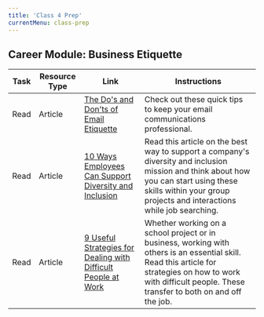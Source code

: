 ```yaml
---
title: 'Class 4 Prep'
currentMenu: class-prep
---
```


## Career Module: Business Etiquette

Task | Resource Type | Link | Instructions
----|---------------|------|-------------
Read | Article | [The Do's and Don'ts of Email Etiquette ](https://www.entrepreneur.com/article/272780) | Check out these quick tips to keep your email communications professional.
Read | Article | [10 Ways Employees Can Support Diversity and Inclusion ](http://www.diversityjournal.com/14154-10-ways-employees-can-support-diversity-inclusion/) | Read this article on the best way to support a company's diversity and inclusion mission and think about how you can start using these skills within your group projects and interactions while job searching.
Read | Article | [9 Useful Strategies for Dealing with Difficult People at Work ](http://www.businessinsider.com/9-useful-strategies-to-dealing-with-difficult-people-at-work-2011-6) | Whether working on a school project or in business, working with others is an essential skill. Read this article for strategies on how to work with difficult people. These transfer to both on and off the job.
